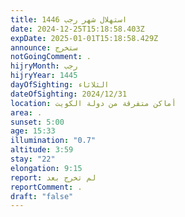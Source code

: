 ```yaml
---
title: استهلال شهر رجب 1446
date: 2024-12-25T15:18:58.403Z
expDate: 2025-01-01T15:18:58.429Z
announce: ستخرج
notGoingComment: .
hijryMonth: رجب
hijryYear: 1445
dayOfSighting: الثلاثاء
dateOfSighting: 2024/12/31
location: أماكن متفرقة من دولة الكويت
area: .
sunset: 5:00
age: 15:33
illumination: "0.7"
altitude: 3:59
stay: "22"
elongation: 9:15
report: لم تخرج بعد
reportComment: .
draft: "false"
---
```

